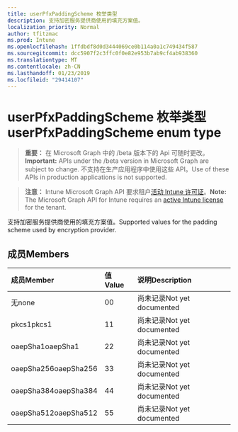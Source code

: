 ```yaml
---
title: userPfxPaddingScheme 枚举类型
description: 支持加密服务提供商使用的填充方案值。
localization_priority: Normal
author: tfitzmac
ms.prod: Intune
ms.openlocfilehash: 1ffdbdf8d0d3444069ce0b114a0a1c749434f587
ms.sourcegitcommit: dcc5907f2c3ffc0f0e82e953b7ab9cf4ab938360
ms.translationtype: MT
ms.contentlocale: zh-CN
ms.lasthandoff: 01/23/2019
ms.locfileid: "29414107"
---
```

# <a name="userpfxpaddingscheme-enum-type"></a><span data-ttu-id="5dfa3-103">userPfxPaddingScheme 枚举类型</span><span class="sxs-lookup"><span data-stu-id="5dfa3-103">userPfxPaddingScheme enum type</span></span>

> <span data-ttu-id="5dfa3-104">**重要：** 在 Microsoft Graph 中的 /beta 版本下的 Api 可随时更改。</span><span class="sxs-lookup"><span data-stu-id="5dfa3-104">**Important:** APIs under the /beta version in Microsoft Graph are subject to change.</span></span> <span data-ttu-id="5dfa3-105">不支持在生产应用程序中使用这些 API。</span><span class="sxs-lookup"><span data-stu-id="5dfa3-105">Use of these APIs in production applications is not supported.</span></span>

> <span data-ttu-id="5dfa3-106">**注意：** Intune Microsoft Graph API 要求租户[活动 Intune 许可证](https://go.microsoft.com/fwlink/?linkid=839381)。</span><span class="sxs-lookup"><span data-stu-id="5dfa3-106">**Note:** The Microsoft Graph API for Intune requires an [active Intune license](https://go.microsoft.com/fwlink/?linkid=839381) for the tenant.</span></span>

<span data-ttu-id="5dfa3-107">支持加密服务提供商使用的填充方案值。</span><span class="sxs-lookup"><span data-stu-id="5dfa3-107">Supported values for the padding scheme used by encryption provider.</span></span>

## <a name="members"></a><span data-ttu-id="5dfa3-108">成员</span><span class="sxs-lookup"><span data-stu-id="5dfa3-108">Members</span></span>
|<span data-ttu-id="5dfa3-109">成员</span><span class="sxs-lookup"><span data-stu-id="5dfa3-109">Member</span></span>|<span data-ttu-id="5dfa3-110">值</span><span class="sxs-lookup"><span data-stu-id="5dfa3-110">Value</span></span>|<span data-ttu-id="5dfa3-111">说明</span><span class="sxs-lookup"><span data-stu-id="5dfa3-111">Description</span></span>|
|:---|:---|:---|
|<span data-ttu-id="5dfa3-112">无</span><span class="sxs-lookup"><span data-stu-id="5dfa3-112">none</span></span>|<span data-ttu-id="5dfa3-113">0</span><span class="sxs-lookup"><span data-stu-id="5dfa3-113">0</span></span>|<span data-ttu-id="5dfa3-114">尚未记录</span><span class="sxs-lookup"><span data-stu-id="5dfa3-114">Not yet documented</span></span>|
|<span data-ttu-id="5dfa3-115">pkcs1</span><span class="sxs-lookup"><span data-stu-id="5dfa3-115">pkcs1</span></span>|<span data-ttu-id="5dfa3-116">1</span><span class="sxs-lookup"><span data-stu-id="5dfa3-116">1</span></span>|<span data-ttu-id="5dfa3-117">尚未记录</span><span class="sxs-lookup"><span data-stu-id="5dfa3-117">Not yet documented</span></span>|
|<span data-ttu-id="5dfa3-118">oaepSha1</span><span class="sxs-lookup"><span data-stu-id="5dfa3-118">oaepSha1</span></span>|<span data-ttu-id="5dfa3-119">2</span><span class="sxs-lookup"><span data-stu-id="5dfa3-119">2</span></span>|<span data-ttu-id="5dfa3-120">尚未记录</span><span class="sxs-lookup"><span data-stu-id="5dfa3-120">Not yet documented</span></span>|
|<span data-ttu-id="5dfa3-121">oaepSha256</span><span class="sxs-lookup"><span data-stu-id="5dfa3-121">oaepSha256</span></span>|<span data-ttu-id="5dfa3-122">3</span><span class="sxs-lookup"><span data-stu-id="5dfa3-122">3</span></span>|<span data-ttu-id="5dfa3-123">尚未记录</span><span class="sxs-lookup"><span data-stu-id="5dfa3-123">Not yet documented</span></span>|
|<span data-ttu-id="5dfa3-124">oaepSha384</span><span class="sxs-lookup"><span data-stu-id="5dfa3-124">oaepSha384</span></span>|<span data-ttu-id="5dfa3-125">4</span><span class="sxs-lookup"><span data-stu-id="5dfa3-125">4</span></span>|<span data-ttu-id="5dfa3-126">尚未记录</span><span class="sxs-lookup"><span data-stu-id="5dfa3-126">Not yet documented</span></span>|
|<span data-ttu-id="5dfa3-127">oaepSha512</span><span class="sxs-lookup"><span data-stu-id="5dfa3-127">oaepSha512</span></span>|<span data-ttu-id="5dfa3-128">5</span><span class="sxs-lookup"><span data-stu-id="5dfa3-128">5</span></span>|<span data-ttu-id="5dfa3-129">尚未记录</span><span class="sxs-lookup"><span data-stu-id="5dfa3-129">Not yet documented</span></span>|




